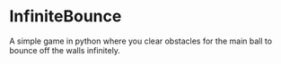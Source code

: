 # InfiniteBounce
A simple game in python where you clear obstacles for the main ball to bounce off the walls infinitely.
